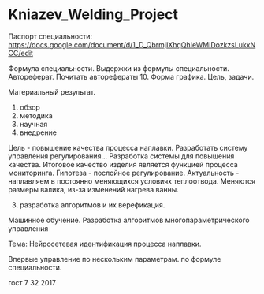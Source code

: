 # Kniazev_Welding_Project
Паспорт специальности:
https://docs.google.com/document/d/1_D_QbrmjIXhqQhIeWMiDozkzsLukxNCC/edit

Формула специальности.
Выдержки из формулы специальности.
Автореферат.
Почитать авторефераты 10.
Форма графика.
Цель, задачи.

Материальный результат.

1) обзор
2) методика
3) научная
4) внедрение

Цель - повышение качества процесса наплавки.
Разработать систему управления регулирования...
Разработка системы для повышения качества.
Итоговое качество изделия является функцией процесса мониторинга.
Гипотеза - послойное регулирование.
Актуальность - наплавляем в постоянно меняющихся условиях теплоотвода.
Меняются размеры валика, из-за изменений нагрева ванны.

3) разработка алгоритмов и их верефикация.


Машинное обучение.
Разработка алгоритмов многопараметрического управления


Тема: Нейросетевая идентификация процесса наплавки.

Впервые управление по нескольким параметрам. по формуле специальности.

гост 7 32 2017
